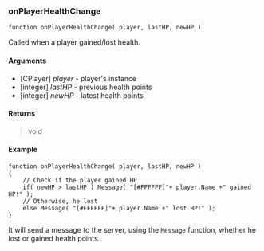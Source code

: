 ### onPlayerHealthChange
```Squirrel
function onPlayerHealthChange( player, lastHP, newHP )
```

Called when a player gained/lost health.

#### Arguments

- [CPlayer] *player* - player's instance
- [integer] *lastHP* - previous health points
- [integer] *newHP* - latest health points

#### Returns
> void

#### Example
```Squirrel
function onPlayerHealthChange( player, lastHP, newHP )
{
    // Check if the player gained HP
    if( newHP > lastHP ) Message( "[#FFFFFF]"+ player.Name +" gained HP!" );
    // Otherwise, he lost
    else Message( "[#FFFFFF]"+ player.Name +" lost HP!" );
}
```

It will send a message to the server, using the `Message` function, whether he lost or gained health points.
